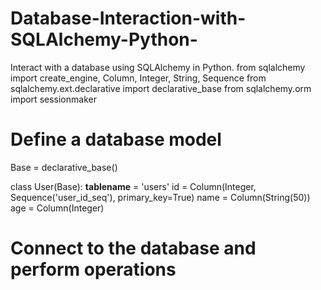 # Database-Interaction-with-SQLAlchemy-Python-
Interact with a database using SQLAlchemy in Python.
from sqlalchemy import create_engine, Column, Integer, String, Sequence
from sqlalchemy.ext.declarative import declarative_base
from sqlalchemy.orm import sessionmaker

# Define a database model
Base = declarative_base()

class User(Base):
    __tablename__ = 'users'
    id = Column(Integer, Sequence('user_id_seq'), primary_key=True)
    name = Column(String(50))
    age = Column(Integer)

# Connect to the database and perform operations
